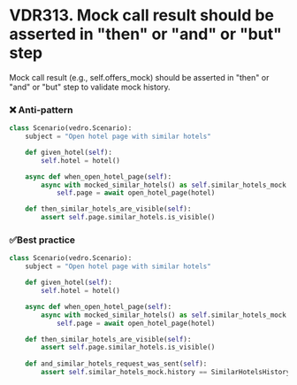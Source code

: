 # VDR313. Mock call result should be asserted in "then" or "and" or "but" step

Mock call result (e.g., self.offers_mock) should be asserted in "then" or "and" or "but" step to validate mock history.

### ❌ Anti-pattern
```python
class Scenario(vedro.Scenario):
    subject = "Open hotel page with similar hotels"

    def given_hotel(self):
        self.hotel = hotel()

    async def when_open_hotel_page(self):
        async with mocked_similar_hotels() as self.similar_hotels_mock:
            self.page = await open_hotel_page(hotel)

    def then_similar_hotels_are_visible(self):
        assert self.page.similar_hotels.is_visible()
```
### ✅Best practice
```python
class Scenario(vedro.Scenario):
    subject = "Open hotel page with similar hotels"

    def given_hotel(self):
        self.hotel = hotel()

    async def when_open_hotel_page(self):
        async with mocked_similar_hotels() as self.similar_hotels_mock:
            self.page = await open_hotel_page(hotel)

    def then_similar_hotels_are_visible(self):
        assert self.page.similar_hotels.is_visible()
    
    def and_similar_hotels_request_was_sent(self):
        assert self.similar_hotels_mock.history == SimilarHotelsHistorySchema.len(1)
```

